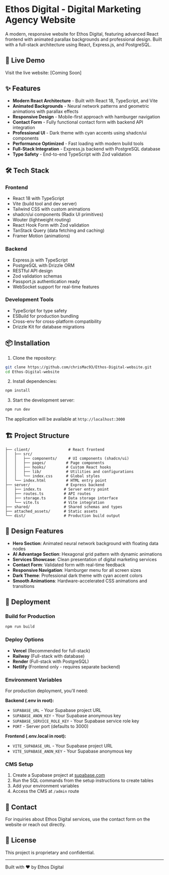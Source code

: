 # Ethos Digital - Digital Marketing Agency Website

A modern, responsive website for Ethos Digital, featuring advanced React frontend with animated parallax backgrounds and professional design. Built with a full-stack architecture using React, Express.js, and PostgreSQL.

## 🚀 Live Demo

Visit the live website: [Coming Soon]

## ✨ Features

- **Modern React Architecture** - Built with React 18, TypeScript, and Vite
- **Animated Backgrounds** - Neural network patterns and geometric animations with parallax effects
- **Responsive Design** - Mobile-first approach with hamburger navigation
- **Contact Form** - Fully functional contact form with backend API integration
- **Professional UI** - Dark theme with cyan accents using shadcn/ui components
- **Performance Optimized** - Fast loading with modern build tools
- **Full-Stack Integration** - Express.js backend with PostgreSQL database
- **Type Safety** - End-to-end TypeScript with Zod validation

## 🛠️ Tech Stack

### Frontend
- React 18 with TypeScript
- Vite (build tool and dev server)
- Tailwind CSS with custom animations
- shadcn/ui components (Radix UI primitives)
- Wouter (lightweight routing)
- React Hook Form with Zod validation
- TanStack Query (data fetching and caching)
- Framer Motion (animations)

### Backend  
- Express.js with TypeScript
- PostgreSQL with Drizzle ORM
- RESTful API design
- Zod validation schemas
- Passport.js authentication ready
- WebSocket support for real-time features

### Development Tools
- TypeScript for type safety
- ESBuild for production bundling
- Cross-env for cross-platform compatibility
- Drizzle Kit for database migrations

## 📦 Installation

1. Clone the repository:
```bash
git clone https://github.com/chrisMac93/Ethos-Digital-website.git
cd Ethos-Digital-website
```

2. Install dependencies:
```bash
npm install
```

3. Start the development server:
```bash
npm run dev
```

The application will be available at `http://localhost:3000`

## 🏗️ Project Structure

```
├── client/                 # React frontend
│   ├── src/
│   │   ├── components/     # UI components (shadcn/ui)
│   │   ├── pages/         # Page components  
│   │   ├── hooks/         # Custom React hooks
│   │   ├── lib/           # Utilities and configurations
│   │   └── index.css      # Global styles
│   └── index.html         # HTML entry point
├── server/                # Express backend
│   ├── index.ts          # Server entry point
│   ├── routes.ts         # API routes
│   ├── storage.ts        # Data storage interface
│   └── vite.ts           # Vite integration
├── shared/               # Shared schemas and types
├── attached_assets/      # Static assets
└── dist/                 # Production build output
```

## 🎨 Design Features

- **Hero Section**: Animated neural network background with floating data nodes
- **AI Advantage Section**: Hexagonal grid pattern with dynamic animations  
- **Services Showcase**: Clean presentation of digital marketing services
- **Contact Form**: Validated form with real-time feedback
- **Responsive Navigation**: Hamburger menu for all screen sizes
- **Dark Theme**: Professional dark theme with cyan accent colors
- **Smooth Animations**: Hardware-accelerated CSS animations and transitions

## 🚀 Deployment

### Build for Production
```bash
npm run build
```

### Deploy Options
- **Vercel** (Recommended for full-stack)
- **Railway** (Full-stack with database)
- **Render** (Full-stack with PostgreSQL)
- **Netlify** (Frontend only - requires separate backend)

### Environment Variables
For production deployment, you'll need:

**Backend (.env in root):**
- `SUPABASE_URL` - Your Supabase project URL
- `SUPABASE_ANON_KEY` - Your Supabase anonymous key
- `SUPABASE_SERVICE_ROLE_KEY` - Your Supabase service role key
- `PORT` - Server port (defaults to 3000)

**Frontend (.env.local in root):**
- `VITE_SUPABASE_URL` - Your Supabase project URL
- `VITE_SUPABASE_ANON_KEY` - Your Supabase anonymous key

### CMS Setup
1. Create a Supabase project at [supabase.com](https://supabase.com)
2. Run the SQL commands from the setup instructions to create tables
3. Add your environment variables
4. Access the CMS at `/admin` route

## 📧 Contact

For inquiries about Ethos Digital services, use the contact form on the website or reach out directly.

## 📄 License

This project is proprietary and confidential.

---

Built with ❤️ by Ethos Digital